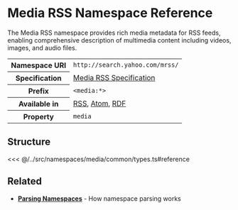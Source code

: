 # Media RSS Namespace Reference

The Media RSS namespace provides rich media metadata for RSS feeds, enabling comprehensive description of multimedia content including videos, images, and audio files.

<table>
  <tbody>
    <tr>
      <th>Namespace URI</th>
      <td><code>http://search.yahoo.com/mrss/</code></td>
    </tr>
    <tr>
      <th>Specification</th>
      <td><a href="https://www.rssboard.org/media-rss" target="_blank">Media RSS Specification</a></td>
    </tr>
    <tr>
      <th>Prefix</th>
      <td><code>&lt;media:*&gt;</code></td>
    </tr>
    <tr>
      <th>Available in</th>
      <td>
        <a href="/reference/feeds/rss">RSS</a>,
        <a href="/reference/feeds/atom">Atom</a>,
        <a href="/reference/feeds/rdf">RDF</a>
      </td>
    </tr>
    <tr>
      <th>Property</th>
      <td><code>media</code></td>
    </tr>
  </tbody>
</table>

## Structure

<<< @/../src/namespaces/media/common/types.ts#reference

## Related

- **[Parsing Namespaces](/parsing/namespaces)** - How namespace parsing works
